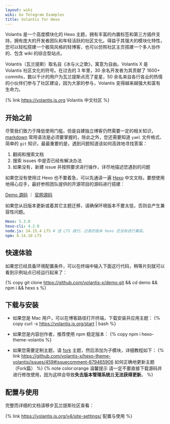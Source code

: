 ```yaml
---
layout: wiki
wiki: Go Telegram Examples
title: Volantis for Hexo
---
```


Volantis 是一个高度模块化的 Hexo 主题，拥有丰富的内置标签和第三方插件支持，拥有庞大的开发者团队和年轻活跃的社区文化。得益于其强大的模块化特性，您可以轻松搭建一个极简风格的轻博客，也可以仿照社区主页搭建一个多人协作的、包含 wiki 的综合型站点。

Volantis（瓦兰提斯）取名自《冰与火之歌》，寓意为自由。Volantis X 是 Volantis 社区文化的符号。在过去的 3 年里，30 余名开发者为其贡献了 1600+ commits，数以千计的用户为瓦兰提斯点亮了星星，50 余名来自各行各业的热情的小伙伴们参与了社区建设，因为大家的参与，Volantis 变得越来越强大和富有生命力。

{% link https://volantis.js.org Volantis&nbsp;中文社区 %}

## 开始之前

尽管我们致力于降低使用门槛，但是自建独立博客仍然需要一定的相关知识，[markdown](https://www.runoob.com/markdown/md-tutorial.html) 常用语法是必须要掌握的，除此之外，您还需要知道 `yaml` 文件格式、简单的 `git` 知识，最最重要的是，遇到问题知道该如何高效地寻找答案：

1. 翻阅和搜索文档
2. 搜索 issues 中是否已经有解决办法
3. 如果没有，新建 issue 并按照要求进行操作，详尽地描述您遇到的问题

如果您没有使用过 Hexo 也不要着急，可以先通读一遍 [Hexo](https://hexo.io/zh-cn/docs/) 中文文档，要想使用地得心应手，最好参照团队提供的开源项目的源码进行搭建：

[Demo 源码](https://github.com/volantis-x/demo) ｜ [官网源码](https://github.com/volantis-x/community)

如果您从旧版本更新或着其它主题迁移，请确保环境版本不要太低，否则会产生兼容性问题。

```yaml
Hexo: 5.3.0
hexo-cli: 4.2.0
node.js: 14.15.4 LTS # 选 LTS 就行，过高的版本 hexo 还没有进行兼容。
npm: 6.14.10 LTS
```

## 快速体验

如果您已经具备环境配置条件，可以在终端中输入下面这行代码，稍等片刻就可以看到示例站点已经运行起来了：

{% copy git clone https://github.com/volantis-x/demo.git && cd demo && npm i && hexo s %}

## 下载与安装

- 如果您是 Mac 用户，可以在博客路径打开终端，下载安装并应用主题：
{% copy curl -s https://volantis.js.org/start | bash %}

- 如果您是内容创作者，推荐使用 npm 稳定版本：
{% copy npm i hexo-theme-volantis %}

- 如果您需要定制主题，请 [fork](https://github.com/volantis-x/hexo-theme-volantis/) 主题，然后添加为子模块，详细教程如下：
{% link https://github.com/volantis-x/hexo-theme-volantis/issues/459#issuecomment-679465906 如何正确地更新主题（Fork篇） %}
{% note color:orange 温馨提示 请一定不要直接下载源码并进行修改使用，因为这样会导致**失去版本管理系统**且**无法获得更新**。 %}

## 配置与使用

完整而详细的文档请移步瓦兰提斯社区查看：

{% link https://volantis.js.org/v4/site-settings/ 配置与使用 %}